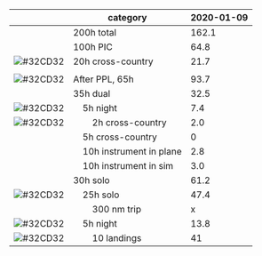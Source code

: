 ||category|2020-01-09|
|-|---------|----------|
||200h total|162.1|
||100h PIC|64.8|
|![#32CD32](https://placehold.it/15/32CD32/000000?text=+)|20h cross-country|21.7|
| | | |
|![#32CD32](https://placehold.it/15/32CD32/000000?text=+)|After PPL, 65h|93.7| 
||35h dual|32.5| 
|![#32CD32](https://placehold.it/15/32CD32/000000?text=+)|&nbsp;&nbsp;&nbsp;&nbsp;5h night|7.4| 
|![#32CD32](https://placehold.it/15/32CD32/000000?text=+)|&nbsp;&nbsp;&nbsp;&nbsp;&nbsp;&nbsp;&nbsp;&nbsp;2h cross-country|2.0| 
||&nbsp;&nbsp;&nbsp;&nbsp;5h cross-country|0| 
||&nbsp;&nbsp;&nbsp;&nbsp;10h instrument in plane|2.8|
||&nbsp;&nbsp;&nbsp;&nbsp;10h instrument in sim|3.0| 
||30h solo|61.2| 
|![#32CD32](https://placehold.it/15/32CD32/000000?text=+)|&nbsp;&nbsp;&nbsp;&nbsp;25h solo|47.4| 
||&nbsp;&nbsp;&nbsp;&nbsp;&nbsp;&nbsp;&nbsp;&nbsp;300 nm trip|x| 
|![#32CD32](https://placehold.it/15/32CD32/000000?text=+)|&nbsp;&nbsp;&nbsp;&nbsp;5h night|13.8| 
|![#32CD32](https://placehold.it/15/32CD32/000000?text=+)|&nbsp;&nbsp;&nbsp;&nbsp;&nbsp;&nbsp;&nbsp;&nbsp;10 landings|41| 
